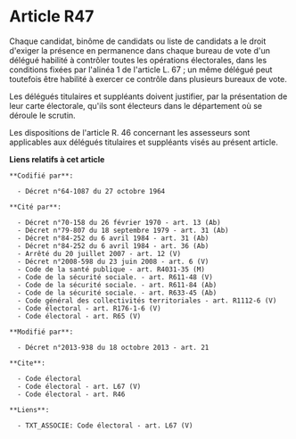 # Article R47

Chaque candidat, binôme de candidats ou liste de candidats a le droit d'exiger la présence en permanence dans chaque bureau
de vote d'un délégué habilité à contrôler toutes les opérations électorales, dans les conditions fixées par l'alinéa 1 de
l'article L. 67 ; un même délégué peut toutefois être habilité à exercer ce contrôle dans plusieurs bureaux de vote. 

Les délégués titulaires et suppléants doivent justifier, par la présentation de leur carte électorale, qu'ils sont électeurs
dans le département où se déroule le scrutin. 

Les dispositions de l'article R. 46 concernant les assesseurs sont applicables aux délégués titulaires et suppléants visés au
présent article.

**Liens relatifs à cet article**

	**Codifié par**:

	  - Décret n°64-1087 du 27 octobre 1964

	**Cité par**:

	  - Décret n°70-158 du 26 février 1970 - art. 13 (Ab)
	  - Décret n°79-807 du 18 septembre 1979 - art. 31 (Ab)
	  - Décret n°84-252 du 6 avril 1984 - art. 31 (Ab)
	  - Décret n°84-252 du 6 avril 1984 - art. 36 (Ab)
	  - Arrêté du 20 juillet 2007 - art. 12 (V)
	  - Décret n°2008-598 du 23 juin 2008 - art. 6 (V)
	  - Code de la santé publique - art. R4031-35 (M)
	  - Code de la sécurité sociale. - art. R611-48 (V)
	  - Code de la sécurité sociale. - art. R611-84 (Ab)
	  - Code de la sécurité sociale. - art. R633-45 (Ab)
	  - Code général des collectivités territoriales - art. R1112-6 (V)
	  - Code électoral - art. R176-1-6 (V)
	  - Code électoral - art. R65 (V)

	**Modifié par**:

	  - Décret n°2013-938 du 18 octobre 2013 - art. 21

	**Cite**:

	  - Code électoral
	  - Code électoral - art. L67 (V)
	  - Code électoral - art. R46

	**Liens**:

	  - TXT_ASSOCIE: Code électoral - art. L67 (V)
